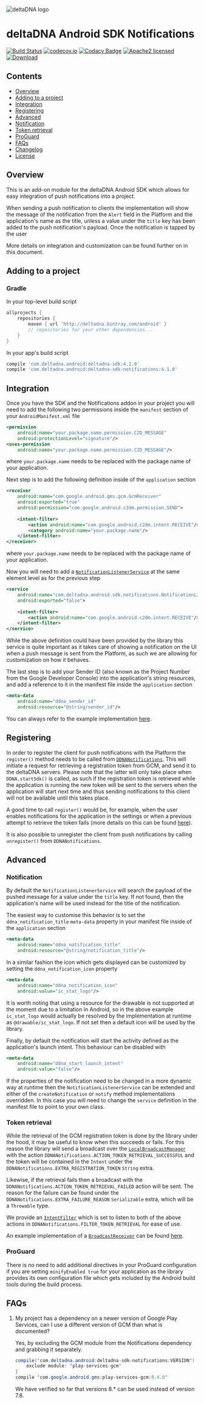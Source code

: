 ![deltaDNA logo](https://deltadna.com/wp-content/uploads/2015/06/deltadna_www@1x.png)

# deltaDNA Android SDK Notifications
[![Build Status](https://travis-ci.org/deltaDNA/android-sdk.svg)](https://travis-ci.org/deltaDNA/android-sdk)
[![codecov.io](https://codecov.io/github/deltaDNA/android-sdk/coverage.svg)](https://codecov.io/github/deltaDNA/android-sdk)
[![Codacy Badge](https://api.codacy.com/project/badge/grade/b5546fd90d3b4b2182961602da6086d8)](https://www.codacy.com/app/deltaDNA/android-sdk)
[![Apache2 licensed](https://img.shields.io/badge/license-Apache-blue.svg)](./LICENSE)
[![Download](https://api.bintray.com/packages/deltadna/android/deltadna-sdk/images/download.svg)](https://bintray.com/deltadna/android/deltadna-sdk/_latestVersion)

## Contents
* [Overview](#overview)
* [Adding to a project](#adding-to-a-project)
* [Integration](#integration)
* [Registering](#registering)
* [Advanced](#advanced)
 * [Notification](#notification)
 * [Token retrieval](#token-retrieval)
 * [ProGuard](#proguard)
* [FAQs](#faqs)
* [Changelog](#changelog)
* [License](#license)

## Overview
This is an add-on module for the deltaDNA Android SDK which allows for easy integration of push notifications into a project.

When sending a push notification to clients the implementation will show the message of the notification from the `Alert` field in the Platform and the application's name as the title, unless a value under the `title` key has been added to the push notification's payload. Once the notification is tapped by the user

More details on integration and customization can be found further on in this document.

## Adding to a project
### Gradle
In your top-level build script
```groovy
allprojects {
    repositories {
        maven { url 'http://deltadna.bintray.com/android' }
        // repositories for your other dependencies...
    }
}
```
In your app's build script
```groovy
compile 'com.deltadna.android:deltadna-sdk:4.1.0'
compile 'com.deltadna.android:deltadna-sdk-notifications:4.1.0'
```

## Integration
Once you have the SDK and the Notifications addon in your project you will need to add the following two permissions inside the `manifest` section of your `AndroidManifest.xml` file
```xml
<permission
    android:name="your.package.name.permission.C2D_MESSAGE"
    android:protectionLevel="signature"/>
<uses-permission
    android:name="your.package.name.permission.C2D_MESSAGE"/>
```
where `your.package.name` needs to be replaced with the package name of your application.

Next step is to add the following definition inside of the `application` section
```xml
<receiver
    android:name="com.google.android.gms.gcm.GcmReceiver"
    android:exported="true"
    android:permission="com.google.android.c2dm.permission.SEND">
    
    <intent-filter>
        <action android:name="com.google.android.c2dm.intent.RECEIVE"/>
        <category android:name="your.package.name"/>
    </intent-filter>
</receiver>
```
where `your.package.name` needs to be replaced with the package name of your application.

Now you will need to add a [`NotificationListenerService`](src/main/java/com/deltadna/android/sdk/notifications/NotificationListenerService.java) at the same element level as for the previous step
```xml
<service
    android:name="com.deltadna.android.sdk.notifications.NotificationListenerService"
    android:exported="false">
    
    <intent-filter>
        <action android:name="com.google.android.c2dm.intent.RECEIVE"/>
    </intent-filter>
</service>
```
While the above definition could have been provided by the library this service is quite important as it takes care of showing a notification on the UI when a push message is sent from the Platform, as such we are allowing for customization on how it behaves.

The last step is to add your Sender ID (also known as the Project Number from the Google Developer Console) into the application's string resources, and add a reference to it in the manifest file inside the `application` section
```xml
<meta-data
    android:name="ddna_sender_id"
    android:resource="@string/sender_id"/>
```

You can always refer to the example implementation [here](../examples/notifications).

## Registering
In order to register the client for push notifications with the Platform the `register()` method needs to be called from [`DDNANotifications`](src/main/java/com/deltadna/android/sdk/notifications/DDNANotifications.java). This will initiate a request for retrieving a registration token from GCM, and send it to the deltaDNA servers. Please note that the latter will only take place when `DDNA.startSdk()` is called, as such if the registration token is retrieved while the application is running the new token will be sent to the servers when the application will start next time and thus sending notifications to this client will not be available until this takes place.

A good time to call `register()` would be, for example, when the user enables notifications for the application in the settings or when a previous attempt to retrieve the token fails (more details on this can be found [here](#token-retrieval)).

It is also possible to unregister the client from push notifications by calling `unregister()` from `DDNANotifications`.

## Advanced
### Notification
By default the `NotificationListenerService` will search the payload of the pushed message for a value under the `title` key. If not found, then the application's name will be used instead for the title of the notification.

The easiest way to customise this behavior is to set the `ddna_notification_title` `meta-data` property in your manifest file inside of the `application` section
```xml
<meta-data
    android:name="ddna_notification_title"
    android:resource="@string/notification_title"/>
```

In a similar fashion the icon which gets displayed can be customized by setting the `ddna_notification_icon` property
```xml
<meta-data
    android:name="ddna_notification_icon"
    android:value="ic_stat_logo"/>
```
It is worth noting that using a resource for the drawable is not supported at the moment due to a limitation in Android, so in the above example `ic_stat_logo` would actually be resolved by the implementation at runtime as `@drawable/ic_stat_logo`. If not set then a default icon will be used by the library.

Finally, by default the notification will start the activity defined as the application's launch intent. This behaviour can be disabled with
```xml
<meta-data
    android:name="ddna_start_launch_intent"
    android:value="false"/>
```

If the properties of the notification need to be changed in a more dynamic way at runtime then the `NotificationListenerService` can be extended and either of the `createNotification` or `notify` method implementations overridden. In this case you will need to change the `service` definition in the manifest file to point to your own class.

### Token retrieval
While the retrieval of the GCM registration token is done by the library under the hood, it may be useful to know when this succeeds or fails. For this reason the library will send a broadcast over the [`LocalBroadcastManager`](http://developer.android.com/reference/android/support/v4/content/LocalBroadcastManager.html) with the action `DDNANotifications.ACTION_TOKEN_RETRIEVAL_SUCCESSFUL` and the token will be contained in the `Intent` under the `DDNANotifications.EXTRA_REGISTRATION_TOKEN` `String` extra.

Likewise, if the retrieval fails then a broadcast with the `DDNANotifications.ACTION_TOKEN_RETRIEVAL_FAILED` action will be sent. The reason for the failure can be found under the `DDNANotifications.EXTRA_FAILURE_REASON` `Serializable` extra, which will be a `Throwable` type.

We provide an [`IntentFilter`](http://developer.android.com/reference/android/content/IntentFilter.html) which is set to listen to both of the above actions in `DDNANotifications.FILTER_TOKEN_RETRIEVAL` for ease of use.

An example implementation of a [`BroadcastReceiver`](http://developer.android.com/reference/android/content/BroadcastReceiver.html) can be found [here](../examples/notifications/src/main/java/com/deltadna/android/sdk/notifications/example/ExampleReceiver.java).

### ProGuard
There is no need to add additional directives in your ProGuard configuration if you are setting `minifyEnabled true` for your application as the library provides its own configuration file which gets included by the Android build tools during the build process.

## FAQs
1.  My project has a dependency on a newer version of Google Play Services, can I use a different version of GCM than what is documented?
    
    Yes, by excluding the GCM module from the Notifications dependency and grabbing it separately.
    ```java
    compile('com.deltadna.android:deltadna-sdk-notifications:VERSION') {
        exclude module: 'play-services-gcm'
    }
    compile 'com.google.android.gms:play-services-gcm:8.4.0'
    ```
    We have verified so far that versions 8.* can be used instead of version 7.8.
